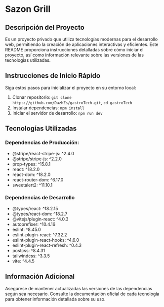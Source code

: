 # Sazon Grill

## Descripción del Proyecto
Es un proyecto privado que utiliza tecnologías modernas para el desarrollo web, permitiendo la creación de aplicaciones interactivas y eficientes. Este README proporciona instrucciones detalladas sobre cómo iniciar el proyecto, así como información relevante sobre las versiones de las tecnologías utilizadas.

## Instrucciones de Inicio Rápido
Siga estos pasos para inicializar el proyecto en su entorno local:

1. Clonar repositorio: `git clone https://github.com/DazhZs/gastroTech.git`, `cd gastroTech`
2. Instalar dependencias: `npm install`
3. Iniciar el servidor de desarrollo: `npm run dev`

## Tecnologías Utilizadas
### Dependencias de Producción:
- @stripe/react-stripe-js: ^2.4.0
- @stripe/stripe-js: ^2.2.0
- prop-types: ^15.8.1
- react: ^18.2.0
- react-dom: ^18.2.0
- react-router-dom: ^6.17.0
- sweetalert2: ^11.10.1

### Dependencias de Desarrollo
- @types/react: ^18.2.15
- @types/react-dom: ^18.2.7
- @vitejs/plugin-react: ^4.0.3
- autoprefixer: ^10.4.16
- eslint: ^8.45.0
- eslint-plugin-react: ^7.32.2
- eslint-plugin-react-hooks: ^4.6.0
- eslint-plugin-react-refresh: ^0.4.3
- postcss: ^8.4.31
- tailwindcss: ^3.3.5
- vite: ^4.4.5

## Información Adicional
Asegúrese de mantener actualizadas las versiones de las dependencias según sea necesario. Consulte la documentación oficial de cada tecnología para obtener información detallada sobre su uso.
